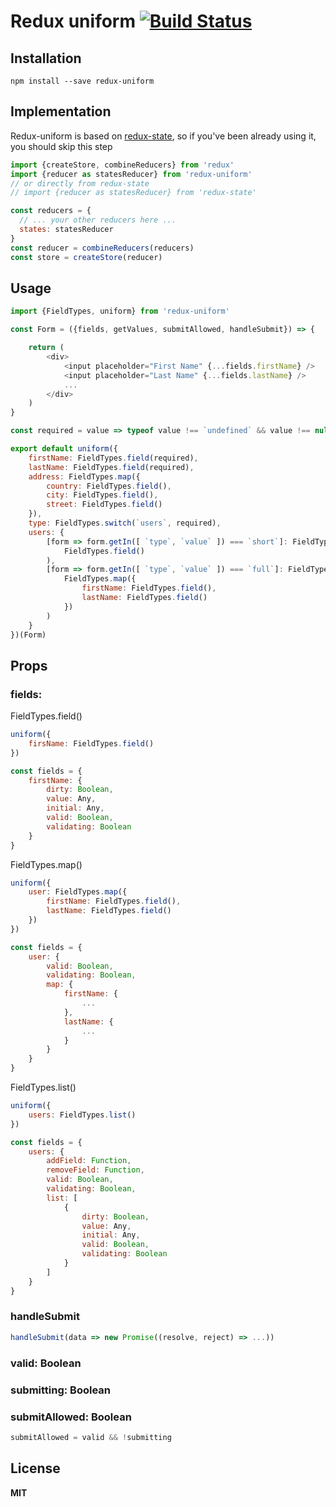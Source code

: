# Redux uniform [![Build Status](https://travis-ci.org/babotech/redux-uniform.svg?branch=master)](https://travis-ci.org/babotech/redux-uniform)

## Installation

```
npm install --save redux-uniform
```

## Implementation

Redux-uniform is based on [redux-state](https://github.com/babotech/redux-state), so if you've been already using it, you should skip this step

```javascript
import {createStore, combineReducers} from 'redux'
import {reducer as statesReducer} from 'redux-uniform'
// or directly from redux-state
// import {reducer as statesReducer} from 'redux-state'

const reducers = {
  // ... your other reducers here ...
  states: statesReducer
}
const reducer = combineReducers(reducers)
const store = createStore(reducer)
```

## Usage

```javascript
import {FieldTypes, uniform} from 'redux-uniform'

const Form = ({fields, getValues, submitAllowed, handleSubmit}) => {

    return (
        <div>
            <input placeholder="First Name" {...fields.firstName} />
            <input placeholder="Last Name" {...fields.lastName} />
            ...
        </div>
    )
}

const required = value => typeof value !== `undefined` && value !== null && value !== ``

export default uniform({
    firstName: FieldTypes.field(required),
    lastName: FieldTypes.field(required),
    address: FieldTypes.map({
        country: FieldTypes.field(),
        city: FieldTypes.field(),
        street: FieldTypes.field()
    }),
    type: FieldTypes.switch(`users`, required),
    users: {
        [form => form.getIn([ `type`, `value` ]) === `short`]: FieldTypes.list(
            FieldTypes.field()
        ),
        [form => form.getIn([ `type`, `value` ]) === `full`]: FieldTypes.list(
            FieldTypes.map({
                firstName: FieldTypes.field(),
                lastName: FieldTypes.field()
            })
        )
    }
})(Form)

```

## Props

### fields:

FieldTypes.field()
```javascript
uniform({
    firsName: FieldTypes.field()
})

const fields = {
    firstName: {
        dirty: Boolean,
        value: Any,
        initial: Any,
        valid: Boolean,
        validating: Boolean
    }
}
```

FieldTypes.map()
```javascript
uniform({
    user: FieldTypes.map({
        firstName: FieldTypes.field(),
        lastName: FieldTypes.field()
    })
})

const fields = {
    user: {
        valid: Boolean,
        validating: Boolean,
        map: {
            firstName: {
                ...
            },
            lastName: {
                ...
            }
        }
    }
}
```

FieldTypes.list()
```javascript
uniform({
    users: FieldTypes.list()
})

const fields = {
    users: {
        addField: Function,
        removeField: Function,
        valid: Boolean,
        validating: Boolean,
        list: [
            {
                dirty: Boolean,
                value: Any,
                initial: Any,
                valid: Boolean,
                validating: Boolean
            }
        ]
    }
}
```

### handleSubmit

```javascript
handleSubmit(data => new Promise((resolve, reject) => ...))
```

### valid: Boolean
### submitting: Boolean
### submitAllowed: Boolean

```javascript
submitAllowed = valid && !submitting
```

## License

**MIT**
